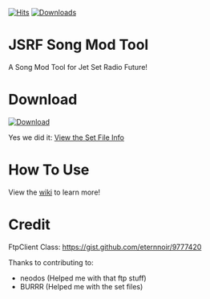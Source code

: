 [![Hits](https://hits.dwyl.com/chrisderwahre/JSRF_Song_Mod_Tool.svg)](http://hits.dwyl.com/chrisderwahre/JSRF_Song_Mod_Tool)
[![Downloads](https://img.shields.io/github/downloads/chrisderwahre/JSRF_Song_Mod_Tool/latest/total.svg)](https://github.com/chrisderwahre/JSRF_Song_Mod_Tool/releases)

# JSRF Song Mod Tool
A Song Mod Tool for Jet Set Radio Future! 

# Download
[![Download](https://img.shields.io/github/downloads/chrisderwahre/JSRF_Song_Mod_Tool/latest/total.svg)](https://github.com/chrisderwahre/JSRF_Song_Mod_Tool/releases)

Yes we did it: [View the Set File Info](https://pastebin.com/raw/spiE5xup)

# How To Use
View the [wiki](https://github.com/chrisderwahre/JSRF_Song_Mod_Tool/wiki) to learn more!
 
# Credit

FtpClient Class: https://gist.github.com/eternnoir/9777420 

Thanks to contributing to:
 - neodos (Helped me with that ftp stuff)
 - BURRR (Helped me with the set files)

